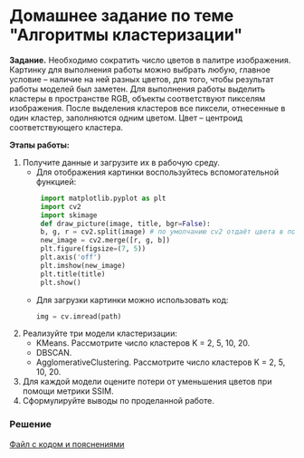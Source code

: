 # Домашнее задание по теме "Алгоритмы кластеризации"

__Задание.__ Необходимо сократить число цветов в палитре изображения. Картинку для выполнения работы можно выбрать любую, главное условие – наличие на ней разных цветов, для того, чтобы результат работы моделей был заметен. Для выполнения работы выделить кластеры в пространстве RGB, объекты соответствуют пикселям изображения. После выделения кластеров все пиксели, отнесенные в один кластер, заполняются одним цветом. Цвет – центроид соответствующего кластера.

__Этапы работы:__
1. Получите данные и загрузите их в рабочую среду.
   - Для отображения картинки воспользуйтесь вспомогательной функцией:
     ```python
      import matplotlib.pyplot as plt
      import cv2
      import skimage
      def draw_picture(image, title, bgr=False):
      b, g, r = cv2.split(image) # по умолчанию cv2 отдаёт цвета в порядке BGR вместо RGB
      new_image = cv2.merge([r, g, b])
      plt.figure(figsize=(7, 5))
      plt.axis('off')
      plt.imshow(new_image)
      plt.title(title)
      plt.show()
      ```
   - Для загрузки картинки можно использовать код:
     ```python
     img = cv.imread(path)
     ```
2. Реализуйте три модели кластеризации:
   - KMeans. Рассмотрите число кластеров K = 2, 5, 10, 20.
   - DBSCAN.
   - AgglomerativeClustering. Рассмотрите число кластеров K = 2, 5, 10, 20.
3. Для каждой модели оцените потери от уменьшения цветов при помощи метрики SSIM.
4. Сформулируйте выводы по проделанной работе.

### Решение
[Файл с кодом и пояснениями](/Projects/03_Working_with_features_and_building_models/10_Clustering_algorithms/Solution.ipynb)
